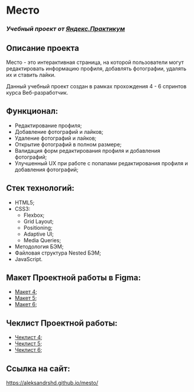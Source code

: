 # Место

### *Учебный проект от [Яндекс.Практикум](https://practicum.yandex.ru/web/)*

## Описание проекта

Место - это интерактивная страница, на которой пользователи могут редактировать информацию профиля, добавлять фотографии, удалять их и ставить лайки.

Данный учебный проект создан в рамках прохождения 4 - 6 спринтов курса Веб-разработчик.

## Функционал:

- Редактирование профиля;
- Добавление фотографий и лайков;
- Удаление фотографий и лайков;
- Открытие фотографий в полном размере;
- Валидация форм редактирования профиля и добавления фотографий;
- Улучшенный UX при работе с попапами редактирования профиля и добавления фотографий;

## Стек технологий:

- HTML5;
- CSS3:
  - Flexbox;
  - Grid Layout;
  - Positioning;
  - Adaptive UI;
  - Media Queries;
- Методология БЭМ;
- Файловая структура Nested БЭМ;
- JavaScript.

## Макет Проектной работы в Figma:

- [Макет 4](https://www.figma.com/file/2cn9N9jSkmxD84oJik7xL7/JavaScript.-Sprint-4);
- [Макет 5](https://www.figma.com/file/bjyvbKKJN2naO0ucURl2Z0/JavaScript.-Sprint-5);
- [Макет 6](https://www.figma.com/file/kRVLKwYG3d1HGLvh7JFWRT/JavaScript.-Sprint-6);

## Чеклист Проектной работы:

- [Чеклист 4](https://code.s3.yandex.net/web-developer/checklists-pdf/new-program/checklist-4.pdf);
- [Чеклист 5](https://code.s3.yandex.net/web-developer/checklists-pdf/new-program/checklist-5.pdf);
- [Чеклист 6](https://code.s3.yandex.net/web-developer/checklists-pdf/new-program/checklist-6.pdf);

## Ссылка на сайт:

https://aleksandrshd.github.io/mesto/
